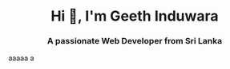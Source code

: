 <h1 align="center">Hi 👋, I'm Geeth Induwara</h1>
<h3 align="center">A passionate Web Developer from Sri Lanka</h3>



aaaaa
a
